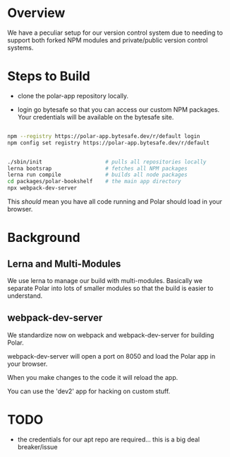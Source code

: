 # Overview

We have a peculiar setup for our version control system due to needing to 
support both forked NPM modules and private/public version control systems.

# Steps to Build 

- clone the polar-app repository locally.

- login go bytesafe so that you can access our custom NPM packages.  Your 
  credentials will be available on the bytesafe site.

```bash

npm --registry https://polar-app.bytesafe.dev/r/default login
npm config set registry https://polar-app.bytesafe.dev/r/default

```

```bash

./sbin/init                    # pulls all repositories locally
lerna bootsrap                 # fetches all NPM packages
lerna run compile              # builds all node packages 
cd packages/polar-bookshelf    # the main app directory
npx webpack-dev-server
```

This *should* mean you have all code running and Polar should load in your 
browser.

# Background

## Lerna and Multi-Modules

We use lerna to manage our build with multi-modules.  Basically we separate 
Polar into lots of smaller modules so that the build is easier to understand.

## webpack-dev-server

We standardize now on webpack and webpack-dev-server for building Polar. 

webpack-dev-server will open a port on 8050 and load the Polar app in your 
browser.

When you make changes to the code it will reload the app.

You can use the 'dev2' app for hacking on custom stuff.  

# TODO

- the credentials for our apt repo are required... this is a big deal breaker/issue
